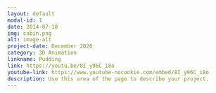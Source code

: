 ```yaml
---
layout: default
modal-id: 1
date: 2014-07-18
img: cabin.png
alt: image-alt
project-date: December 2020
category: 3D Animation
linkname: Pudding
link: https://youtu.be/8I_y96C_i8o
youtube-link: https://www.youtube-nocookie.com/embed/8I_y96C_i8o
description: Use this area of the page to describe your project.
---
```

